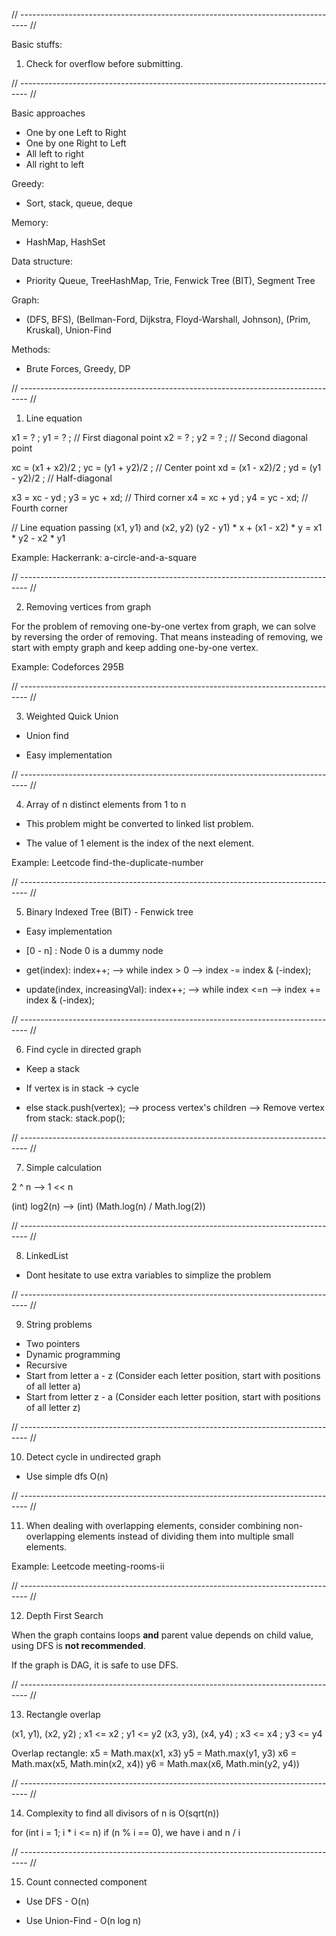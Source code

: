 // -------------------------------------------------------------------------------- //

Basic stuffs: 

1. Check for overflow before submitting.

// -------------------------------------------------------------------------------- //

Basic approaches
- One by one Left to Right
- One by one Right to Left
- All left to right
- All right to left

Greedy:
- Sort, stack, queue, deque

Memory:
- HashMap, HashSet

Data structure:
- Priority Queue, TreeHashMap, Trie, Fenwick Tree (BIT), Segment Tree

Graph:
- (DFS, BFS), (Bellman-Ford, Dijkstra, Floyd-Warshall, Johnson), (Prim, Kruskal), Union-Find

Methods:
- Brute Forces, Greedy, DP

// -------------------------------------------------------------------------------- //
1. Line equation

x1 = ?  ;  y1 = ? ;    // First diagonal point
x2 = ?  ;  y2 = ? ;    // Second diagonal point

xc = (x1 + x2)/2  ;  yc = (y1 + y2)/2  ;    // Center point
xd = (x1 - x2)/2  ;  yd = (y1 - y2)/2  ;    // Half-diagonal

x3 = xc - yd  ;  y3 = yc + xd;    // Third corner
x4 = xc + yd  ;  y4 = yc - xd;    // Fourth corner

// Line equation passing (x1, y1) and (x2, y2)
(y2 - y1) * x + (x1 - x2) * y = x1 * y2 - x2 * y1

Example: Hackerrank: a-circle-and-a-square

// -------------------------------------------------------------------------------- //

2. Removing vertices from graph

For the problem of removing one-by-one vertex from graph, we can solve by reversing the order of removing. That means insteading of removing, we start with empty graph and keep adding one-by-one vertex.

Example: Codeforces 295B

// -------------------------------------------------------------------------------- //

3. Weighted Quick Union

- Union find

- Easy implementation

// -------------------------------------------------------------------------------- //

4. Array of n distinct elements from 1 to n

- This problem might be converted to linked list problem.

- The value of 1 element is the index of the next element.

Example: Leetcode find-the-duplicate-number

// -------------------------------------------------------------------------------- //

5. Binary Indexed Tree (BIT) - Fenwick tree

- Easy implementation

- [0 - n] : Node 0 is a dummy node

- get(index): index++; --> while index > 0 --> index -= index & (-index);

- update(index, increasingVal): index++; --> while index <=n --> index += index & (-index);

// -------------------------------------------------------------------------------- //

6. Find cycle in directed graph

- Keep a stack

- If vertex is in stack -> cycle

- else stack.push(vertex); --> process vertex's children --> Remove vertex from stack: stack.pop();

// -------------------------------------------------------------------------------- //

7. Simple calculation

2 ^ n --> 1 << n

(int) log2(n) --> (int) (Math.log(n) / Math.log(2))

// -------------------------------------------------------------------------------- //

8. LinkedList

- Dont hesitate to use extra variables to simplize the problem

// -------------------------------------------------------------------------------- //

9. String problems

- Two pointers
- Dynamic programming
- Recursive
- Start from letter a - z (Consider each letter position, start with positions of all letter a)
- Start from letter z - a (Consider each letter position, start with positions of all letter z)

// -------------------------------------------------------------------------------- //

10. Detect cycle in undirected graph

- Use simple dfs O(n)

// -------------------------------------------------------------------------------- //

11. When dealing with overlapping elements, consider combining non-overlapping elements instead of dividing them into multiple small elements.

Example: Leetcode meeting-rooms-ii

// -------------------------------------------------------------------------------- //

12. Depth First Search

When the graph contains loops **and** parent value depends on child value, using DFS is **not recommended**.

If the graph is DAG, it is safe to use DFS.

// -------------------------------------------------------------------------------- //

13. Rectangle overlap

(x1, y1), (x2, y2)  ; x1 <= x2 ; y1 <= y2
(x3, y3), (x4, y4)  ; x3 <= x4 ; y3 <= y4

Overlap rectangle:
x5 = Math.max(x1, x3)
y5 = Math.max(y1, y3)
x6 = Math.max(x5, Math.min(x2, x4))
y6 = Math.max(x6, Math.min(y2, y4))

// -------------------------------------------------------------------------------- //

14. Complexity to find all divisors of n is O(sqrt(n))

for (int i = 1; i * i <= n) if (n % i == 0), we have i and n / i

// -------------------------------------------------------------------------------- //

15. Count connected component

- Use DFS - O(n)

- Use Union-Find - O(n log n)

